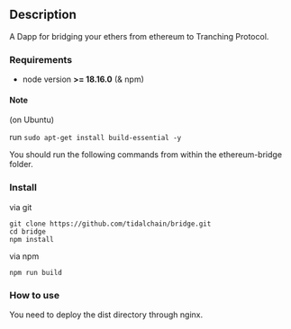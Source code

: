 ## Description
A Dapp for bridging your ethers from ethereum to Tranching Protocol.


### Requirements
- node version **>= 18.16.0** (& npm)

#### Note
(on Ubuntu)

run `sudo apt-get install build-essential -y`

You should run the following commands from within the ethereum-bridge folder.

### Install

via git
```
git clone https://github.com/tidalchain/bridge.git
cd bridge
npm install
```

via npm
```
npm run build
```

### How to use

You need to deploy the dist directory through nginx.
